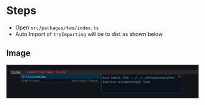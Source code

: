 # Steps

- Open `src/packages/two/index.ts`
- Auto Import of `tryImporting` will be to dist as shown below

## Image

![example](./docs/image.png)
